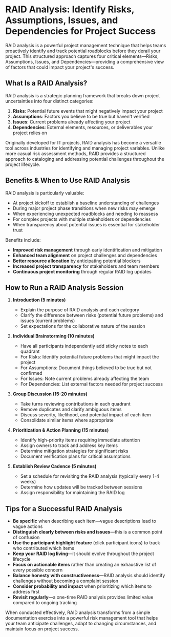 # RAID Analysis: Identify Risks, Assumptions, Issues, and Dependencies for Project Success

RAID analysis is a powerful project management technique that helps teams proactively identify and track potential roadblocks before they derail your project. This structured approach captures four critical elements—Risks, Assumptions, Issues, and Dependencies—providing a comprehensive view of factors that could impact your project's success.

## What Is a RAID Analysis?

RAID analysis is a strategic planning framework that breaks down project uncertainties into four distinct categories:

1. **Risks**: Potential future events that might negatively impact your project
2. **Assumptions**: Factors you believe to be true but haven't verified
3. **Issues**: Current problems already affecting your project
4. **Dependencies**: External elements, resources, or deliverables your project relies on

Originally developed for IT projects, RAID analysis has become a versatile tool across industries for identifying and managing project variables. Unlike more casual risk assessment methods, RAID provides a structured approach to cataloging and addressing potential challenges throughout the project lifecycle.

## Benefits & When to Use RAID Analysis

RAID analysis is particularly valuable:

- At project kickoff to establish a baseline understanding of challenges
- During major project phase transitions when new risks may emerge
- When experiencing unexpected roadblocks and needing to reassess
- For complex projects with multiple stakeholders or dependencies
- When transparency about potential issues is essential for stakeholder trust

Benefits include:

- **Improved risk management** through early identification and mitigation
- **Enhanced team alignment** on project challenges and dependencies
- **Better resource allocation** by anticipating potential blockers
- **Increased project transparency** for stakeholders and team members
- **Continuous project monitoring** through regular RAID log updates

## How to Run a RAID Analysis Session

1. **Introduction (5 minutes)**
   - Explain the purpose of RAID analysis and each category
   - Clarify the difference between risks (potential future problems) and issues (current problems)
   - Set expectations for the collaborative nature of the session

2. **Individual Brainstorming (10 minutes)**
   - Have all participants independently add sticky notes to each quadrant
   - For Risks: Identify potential future problems that might impact the project
   - For Assumptions: Document things believed to be true but not confirmed
   - For Issues: Note current problems already affecting the team
   - For Dependencies: List external factors needed for project success

3. **Group Discussion (15-20 minutes)**
   - Take turns reviewing contributions in each quadrant
   - Remove duplicates and clarify ambiguous items
   - Discuss severity, likelihood, and potential impact of each item
   - Consolidate similar items where appropriate

4. **Prioritization & Action Planning (15 minutes)**
   - Identify high-priority items requiring immediate attention
   - Assign owners to track and address key items
   - Determine mitigation strategies for significant risks
   - Document verification plans for critical assumptions

5. **Establish Review Cadence (5 minutes)**
   - Set a schedule for revisiting the RAID analysis (typically every 1-4 weeks)
   - Determine how updates will be tracked between sessions
   - Assign responsibility for maintaining the RAID log

## Tips for a Successful RAID Analysis

- **Be specific** when describing each item—vague descriptions lead to vague actions
- **Distinguish clearly between risks and issues**—this is a common point of confusion
- **Use the participant highlight feature** (click participant icons) to track who contributed which items
- **Keep your RAID log living**—it should evolve throughout the project lifecycle
- **Focus on actionable items** rather than creating an exhaustive list of every possible concern
- **Balance honesty with constructiveness**—RAID analysis should identify challenges without becoming a complaint session
- **Consider probability and impact** when prioritizing which items to address first
- **Revisit regularly**—a one-time RAID analysis provides limited value compared to ongoing tracking

When conducted effectively, RAID analysis transforms from a simple documentation exercise into a powerful risk management tool that helps your team anticipate challenges, adapt to changing circumstances, and maintain focus on project success.